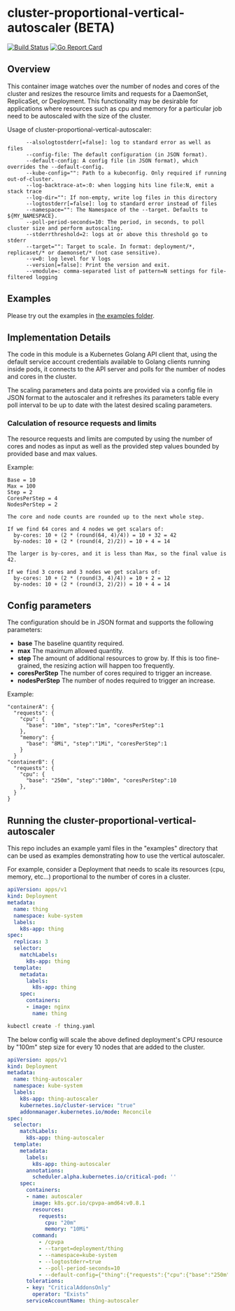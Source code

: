 # cluster-proportional-vertical-autoscaler (BETA)

[![Build Status](https://travis-ci.org/kubernetes-sigs/cluster-proportional-vertical-autoscaler.svg)](https://travis-ci.org/kubernetes-sigs/cluster-proportional-vertical-autoscaler)
[![Go Report Card](https://goreportcard.com/badge/github.com/kubernetes-sigs/cluster-proportional-vertical-autoscaler)](https://goreportcard.com/report/github.com/kubernetes-sigs/cluster-proportional-vertical-autoscaler)

## Overview

This container image watches over the number of nodes and cores of the cluster and resizes
the resource limits and requests for a DaemonSet, ReplicaSet, or Deployment. This functionality 
may be desirable for applications where resources such as cpu and memory for a particular job need 
to be autoscaled with the size of the cluster.

Usage of cluster-proportional-vertical-autoscaler:

```
      --alsologtostderr[=false]: log to standard error as well as files
      --config-file: The default configuration (in JSON format).
      --default-config: A config file (in JSON format), which overrides the --default-config.
      --kube-config="": Path to a kubeconfig. Only required if running out-of-cluster.
      --log-backtrace-at=:0: when logging hits line file:N, emit a stack trace
      --log-dir="": If non-empty, write log files in this directory
      --logtostderr[=false]: log to standard error instead of files
      --namespace="": The Namespace of the --target. Defaults to ${MY_NAMESPACE}.
      --poll-period-seconds=10: The period, in seconds, to poll cluster size and perform autoscaling.
      --stderrthreshold=2: logs at or above this threshold go to stderr
      --target="": Target to scale. In format: deployment/*, replicaset/* or daemonset/* (not case sensitive).
      --v=0: log level for V logs
      --version[=false]: Print the version and exit.
      --vmodule=: comma-separated list of pattern=N settings for file-filtered logging
```

## Examples

Please try out the examples in [the examples folder](examples/README.md).

## Implementation Details

The code in this module is a Kubernetes Golang API client that, using the default service account credentials
available to Golang clients running inside pods, it connects to the API server and polls for the number of nodes
and cores in the cluster.

The scaling parameters and data points are provided via a config file in JSON format to the autoscaler and it 
refreshes its parameters table every poll interval to be up to date with the latest desired scaling parameters.

### Calculation of resource requests and limits

The resource requests and limits are computed by using the number of cores and nodes as input as well as
the provided step values bounded by provided base and max values.

Example:

```
Base = 10
Max = 100
Step = 2
CoresPerStep = 4
NodesPerStep = 2

The core and node counts are rounded up to the next whole step.

If we find 64 cores and 4 nodes we get scalars of:
  by-cores: 10 + (2 * (round(64, 4)/4)) = 10 + 32 = 42
  by-nodes: 10 + (2 * (round(4, 2)/2)) = 10 + 4 = 14
  
The larger is by-cores, and it is less than Max, so the final value is 42.

If we find 3 cores and 3 nodes we get scalars of:
  by-cores: 10 + (2 * (round(3, 4)/4)) = 10 + 2 = 12
  by-nodes: 10 + (2 * (round(3, 2)/2)) = 10 + 4 = 14
```

## Config parameters

The configuration should be in JSON format and supports the following parameters:
  - **base** The baseline quantity required.
  - **max**  The maximum allowed quantity.
  - **step** The amount of additional resources to grow by.  If this is too fine-grained, the resizing action will happen too frequently.
  - **coresPerStep** The number of cores required to trigger an increase.
  - **nodesPerStep** The number of nodes required to trigger an increase.
      
Example:

```
"containerA": {
  "requests": {
    "cpu": {
      "base": "10m", "step":"1m", "coresPerStep":1
    },
    "memory": {
      "base": "8Mi", "step":"1Mi", "coresPerStep":1
    }
  }
"containerB": {
  "requests": {
    "cpu": {
      "base": "250m", "step":"100m", "coresPerStep":10
    },
  }
}
```

## Running the cluster-proportional-vertical-autoscaler
This repo includes an example yaml files in the "examples" directory that can be used as examples demonstrating 
how to use the vertical autoscaler.

For example, consider a Deployment that needs to scale its resources (cpu, memory, etc...) proportional to the number of
cores in a cluster.

```yaml
apiVersion: apps/v1
kind: Deployment
metadata:
  name: thing
  namespace: kube-system
  labels:
    k8s-app: thing
spec:
  replicas: 3
  selector:
    matchLabels:
      k8s-app: thing
  template:
    metadata:
      labels:
        k8s-app: thing
    spec:
      containers:
      - image: nginx
        name: thing
```

```bash
kubectl create -f thing.yaml
```


The below config will scale the above defined deployment's CPU resource by "100m" step size
for every 10 nodes that are added to the cluster.

```yaml
apiVersion: apps/v1
kind: Deployment
metadata:
  name: thing-autoscaler
  namespace: kube-system
  labels:
    k8s-app: thing-autoscaler
    kubernetes.io/cluster-service: "true"
    addonmanager.kubernetes.io/mode: Reconcile
spec:
  selector:
    matchLabels:
      k8s-app: thing-autoscaler
  template:
    metadata:
      labels:
        k8s-app: thing-autoscaler
      annotations:
        scheduler.alpha.kubernetes.io/critical-pod: ''
    spec:
      containers:
      - name: autoscaler
        image: k8s.gcr.io/cpvpa-amd64:v0.8.1
        resources:
          requests:
            cpu: "20m"
            memory: "10Mi"
        command:
          - /cpvpa
          - --target=deployment/thing
          - --namespace=kube-system
          - --logtostderr=true
          - --poll-period-seconds=10
          - --default-config={"thing":{"requests":{"cpu":{"base":"250m","step":"100m","nodesPerStep":10}}}}
      tolerations:
      - key: "CriticalAddonsOnly"
        operator: "Exists"
      serviceAccountName: thing-autoscaler
```

